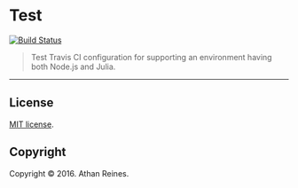 Test
===
[![Build Status][build-image]][build-url]

> Test Travis CI configuration for supporting an environment having both Node.js and Julia.




---
## License

[MIT license](http://opensource.org/licenses/MIT).


## Copyright

Copyright &copy; 2016. Athan Reines.


[build-image]: http://img.shields.io/travis/kgryte/test-travis-node-julia/master.svg
[build-url]: https://travis-ci.org/kgryte/test-travis-node-julia
